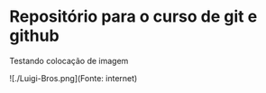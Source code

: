 # Repositório para o curso de git e github
Testando colocação de imagem

![./Luigi-Bros.png](Fonte: internet)


